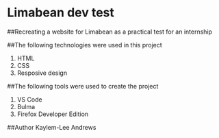 # Limabean dev test

##Recreating a website for Limabean as a practical test for an internship

##The following technologies were used in this project
1. HTML
2. CSS
3. Resposive design

##The following tools were used to create the project
1. VS Code
2. Bulma
3. Firefox Developer Edition

##Author
Kaylem-Lee Andrews 
